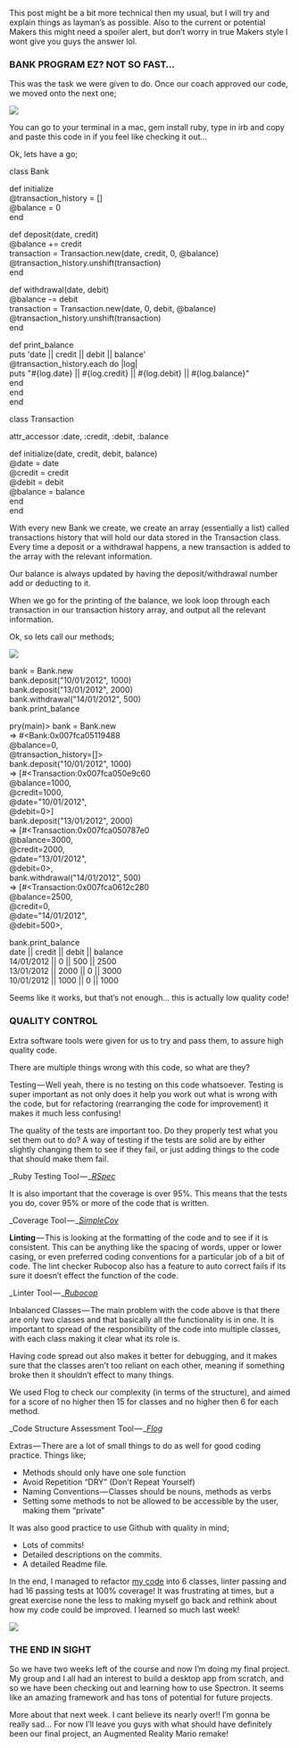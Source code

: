 This post might be a bit more technical then my usual, but I will try and explain things as layman’s as possible. Also to the current or potential Makers this might need a spoiler alert, but don’t worry in true Makers style I wont give you guys the answer lol.

### BANK PROGRAM EZ? NOT SO FAST…

This was the task we were given to do. Once our coach approved our code, we moved onto the next one;

![](https://cdn-images-1.medium.com/max/800/0*RVk5Rv-SpcCTsNRb.png)

You can go to your terminal in a mac, gem install ruby, type in irb and copy and paste this code in if you feel like checking it out…

Ok, lets have a go;

class Bank

  def initialize  
    @transaction\_history = \[\]  
    @balance = 0  
  end

  def deposit(date, credit)  
    @balance += credit  
    transaction = Transaction.new(date, credit, 0, @balance)  
    @transaction\_history.unshift(transaction)  
  end

  def withdrawal(date, debit)  
    @balance -= debit  
    transaction = Transaction.new(date, 0, debit, @balance)  
    @transaction\_history.unshift(transaction)  
  end

  def print\_balance  
    puts 'date || credit || debit || balance'  
    @transaction\_history.each do |log|  
      puts "#{log.date} || #{log.credit} || #{log.debit} || #{log.balance}"  
    end  
  end  
end

class Transaction

  attr\_accessor :date, :credit, :debit, :balance

  def initialize(date, credit, debit, balance)  
    @date = date  
    @credit = credit  
    @debit = debit  
    @balance = balance  
  end  
end

With every new Bank we create, we create an array (essentially a list) called transactions history that will hold our data stored in the Transaction class. Every time a deposit or a withdrawal happens, a new transaction is added to the array with the relevant information.

Our balance is always updated by having the deposit/withdrawal number add or deducting to it.

When we go for the printing of the balance, we look loop through each transaction in our transaction history array, and output all the relevant information.

Ok, so lets call our methods;

![](https://cdn-images-1.medium.com/max/800/0*3l9VNJOoKESdYQmE.gif)

bank = Bank.new  
bank.deposit("10/01/2012", 1000)  
bank.deposit("13/01/2012", 2000)  
bank.withdrawal("14/01/2012", 500)  
bank.print\_balance

pry(main)> bank = Bank.new  
\=> #<Bank:0x007fca05119488  
 @balance=0,  
 @transaction\_history=\[\]>  
bank.deposit("10/01/2012", 1000)  
\=> \[#<Transaction:0x007fca050e9c60  
  @balance=1000,  
  @credit=1000,  
  @date="10/01/2012",  
  @debit=0>\]  
bank.deposit("13/01/2012", 2000)  
\=> \[#<Transaction:0x007fca050787e0  
  @balance=3000,  
  @credit=2000,  
  @date="13/01/2012",  
  @debit=0>,  
bank.withdrawal("14/01/2012", 500)  
\=> \[#<Transaction:0x007fca0612c280  
  @balance=2500,  
  @credit=0,  
  @date="14/01/2012",  
  @debit=500>,

bank.print\_balance  
date || credit || debit || balance  
14/01/2012 || 0 || 500 || 2500  
13/01/2012 || 2000 || 0 || 3000  
10/01/2012 || 1000 || 0 || 1000

Seems like it works, but that’s not enough… this is actually low quality code!

### QUALITY CONTROL

Extra software tools were given for us to try and pass them, to assure high quality code.

There are multiple things wrong with this code, so what are they?

Testing — Well yeah, there is no testing on this code whatsoever. Testing is super important as not only does it help you work out what is wrong with the code, but for refactoring (rearranging the code for improvement) it makes it much less confusing!

The quality of the tests are important too. Do they properly test what you set them out to do? A way of testing if the tests are solid are by either slightly changing them to see if they fail, or just adding things to the code that should make them fail.

_Ruby Testing Tool — _[_RSpec_](http://rspec.info/)

It is also important that the coverage is over 95%. This means that the tests you do, cover 95% or more of the code that is written.

_Coverage Tool — _[_SimpleCov_](https://github.com/colszowka/simplecov)

**Linting** — This is looking at the formatting of the code and to see if it is consistent. This can be anything like the spacing of words, upper or lower casing, or even preferred coding conventions for a particular job of a bit of code. The lint checker Rubocop also has a feature to auto correct fails if its sure it doesn’t effect the function of the code.

_Linter Tool — _[_Rubocop_](https://github.com/bbatsov/rubocop)

Inbalanced Classes — The main problem with the code above is that there are only two classes and that basically all the functionality is in one. It is important to spread of the responsibility of the code into multiple classes, with each class making it clear what its role is.

Having code spread out also makes it better for debugging, and it makes sure that the classes aren’t too reliant on each other, meaning if something broke then it shouldn’t effect to many things.

We used Flog to check our complexity (in terms of the structure), and aimed for a score of no higher then 15 for classes and no higher then 6 for each method.

_Code Structure Assessment Tool — _[_Flog_](https://github.com/seattlerb/flog)

Extras — There are a lot of small things to do as well for good coding practice. Things like;

*   Methods should only have one sole function
*   Avoid Repetition “DRY” (Don’t Repeat Yourself)
*   Naming Conventions — Classes should be nouns, methods as verbs
*   Setting some methods to not be allowed to be accessible by the user, making them “private”

It was also good practice to use Github with quality in mind;

*   Lots of commits!
*   Detailed descriptions on the commits.
*   A detailed Readme file.

In the end, I managed to refactor [my code](https://github.com/puyanwei/bank-tech-test) into 6 classes, linter passing and had 16 passing tests at 100% coverage! It was frustrating at times, but a great exercise none the less to making myself go back and rethink about how my code could be improved. I learned so much last week!

![](https://cdn-images-1.medium.com/max/800/0*sAxgt7LlOR6WV8TD.png)

### THE END IN SIGHT

So we have two weeks left of the course and now I’m doing my final project. My group and I all had an interest to build a desktop app from scratch, and so we have been checking out and learning how to use Spectron. It seems like an amazing framework and has tons of potential for future projects.

More about that next week. I cant believe its nearly over!! I’m gonna be really sad… For now I’ll leave you guys with what should have definitely been our final project, an Augmented Reality Mario remake!